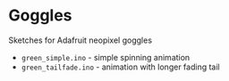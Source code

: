 # Goggles
Sketches for Adafruit neopixel goggles
* `green_simple.ino` - simple spinning animation
* `green_tailfade.ino` - animation with longer fading tail

